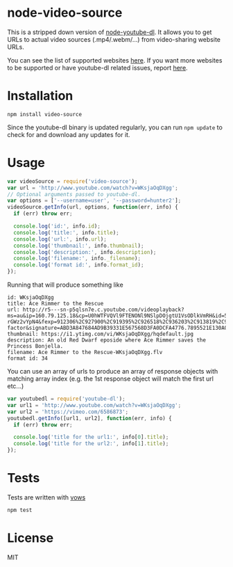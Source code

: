 # node-video-source

This is a stripped down version of [node-youtube-dl](https://github.com/fent/node-youtube-dl).
It allows you to get URLs to actual video sources (.mp4/.webm/...) from video-sharing website URLs.

You can see the list of supported websites [here](https://rg3.github.io/youtube-dl/supportedsites.html).
If you want more websites to be supported or have youtube-dl related issues, report [here](https://github.com/rg3/youtube-dl/issues).

# Installation

```
npm install video-source
```

Since the youtube-dl binary is updated regularly, you can run `npm update` to check for and download any updates for it.

# Usage

```javascript
var videoSource = require('video-source');
var url = 'http://www.youtube.com/watch?v=WKsjaOqDXgg';
// Optional arguments passed to youtube-dl.
var options = ['--username=user', '--password=hunter2'];
videoSource.getInfo(url, options, function(err, info) {
  if (err) throw err;

  console.log('id:', info.id);
  console.log('title:', info.title);
  console.log('url:', info.url);
  console.log('thumbnail:', info.thumbnail);
  console.log('description:', info.description);
  console.log('filename:', info._filename);
  console.log('format id:', info.format_id);
});
```

Running that will produce something like

    id: WKsjaOqDXgg
    title: Ace Rimmer to the Rescue
    url: http://r5---sn-p5qlsn7e.c.youtube.com/videoplayback?ms=au&ip=160.79.125.18&cp=U0hWTFVQVl9FTENONl9NSlpDOjgtU1VsODlkVmRH&id=58ab2368ea835e08&source=youtube&expire=1377558202&factor=1.25&key=yt1&ipbits=8&mt=1377534150&itag=34&sver=3&upn=-rGWz2vYpN4&fexp=912306%2C927900%2C919395%2C926518%2C936203%2C913819%2C929117%2C929121%2C929906%2C929907%2C929922%2C929127%2C929129%2C929131%2C929930%2C925726%2C925720%2C925722%2C925718%2C929917%2C906945%2C929919%2C929933%2C912521%2C932306%2C913428%2C904830%2C919373%2C930803%2C908536%2C904122%2C938701%2C936308%2C909549%2C900816%2C912711%2C904494%2C904497%2C900375%2C906001&sparams=algorithm%2Cburst%2Ccp%2Cfactor%2Cid%2Cip%2Cipbits%2Citag%2Csource%2Cupn%2Cexpire&mv=m&burst=40&algorithm=throttle-factor&signature=ABD3A847684AD9B39331E567568D3FA0DCFA4776.7895521E130A042FB3625A17242CE3C02A4460B7&ratebypass=yes
    thumbnail: https://i1.ytimg.com/vi/WKsjaOqDXgg/hqdefault.jpg
    description: An old Red Dwarf eposide where Ace Rimmer saves the Princess Bonjella.
    filename: Ace Rimmer to the Rescue-WKsjaOqDXgg.flv
    format id: 34

You can use an array of urls to produce an array of response objects with matching array index (e.g. the 1st response object will match the first url etc...)
```javascript
var youtubedl = require('youtube-dl');
var url1 = 'http://www.youtube.com/watch?v=WKsjaOqDXgg';
var url2 = 'https://vimeo.com/6586873';
youtubedl.getInfo([url1, url2], function(err, info) {
  if (err) throw err;

  console.log('title for the url1:', info[0].title);
  console.log('title for the url2:', info[1].title);
});
```

# Tests

Tests are written with [vows](http://vowsjs.org/)

```bash
npm test
```

[youtube-dl]: http://rg3.github.com/youtube-dl/
[youtube-dl documentation]: http://rg3.github.com/youtube-dl/documentation.html

# License

MIT
